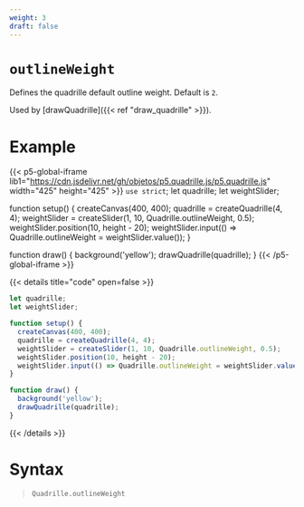 ```yaml
---
weight: 3
draft: false
---
```


# `outlineWeight`

Defines the quadrille default outline weight. Default is `2`.

Used by [drawQuadrille]({{< ref "draw_quadrille" >}}).

# Example

{{< p5-global-iframe lib1="https://cdn.jsdelivr.net/gh/objetos/p5.quadrille.js/p5.quadrille.js" width="425" height="425" >}}
`use strict`;
let quadrille;
let weightSlider;

function setup() {
  createCanvas(400, 400);
  quadrille = createQuadrille(4, 4);
  weightSlider = createSlider(1, 10, Quadrille.outlineWeight, 0.5);
  weightSlider.position(10, height - 20);
  weightSlider.input(() => Quadrille.outlineWeight = weightSlider.value());
}

function draw() {
  background('yellow');
  drawQuadrille(quadrille);
}
{{< /p5-global-iframe >}}

{{< details title="code" open=false >}}
```js
let quadrille;
let weightSlider;

function setup() {
  createCanvas(400, 400);
  quadrille = createQuadrille(4, 4);
  weightSlider = createSlider(1, 10, Quadrille.outlineWeight, 0.5);
  weightSlider.position(10, height - 20);
  weightSlider.input(() => Quadrille.outlineWeight = weightSlider.value());
}

function draw() {
  background('yellow');
  drawQuadrille(quadrille);
}
```
{{< /details >}}

# Syntax

> `Quadrille.outlineWeight`